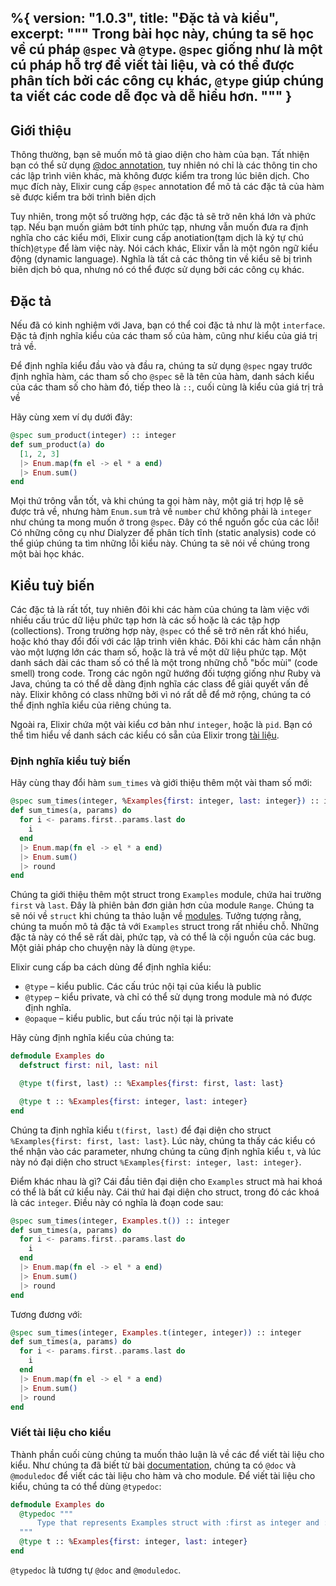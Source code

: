 %{
  version: "1.0.3",
  title: "Đặc tả và kiểu",
  excerpt: """
  Trong bài học này, chúng ta sẽ học về cú pháp `@spec` và `@type`. `@spec` giống như là một cú pháp hỗ trợ để viết tài liệu, và có thể được phân tích bởi các công cụ khác, `@type` giúp chúng ta viết các code dễ đọc và dễ hiểu hơn.
  """
}
---

## Giới thiệu

Thông thường, bạn sẽ muốn mô tả giao diện cho hàm của bạn. Tất nhiện bạn có thể sử dụng [@doc annotation](../../basics/documentation), tuy nhiên nó chỉ là các thông tin cho các lập trình viên khác, mà không được kiểm tra trong lúc biên dịch. Cho mục đích này, Elixir cung cấp `@spec` annotation để mô tả các đặc tả của hàm sẽ được kiểm tra bởi trình biên dịch

Tuy nhiên, trong một số trường hợp, các đặc tả sẽ trở nên khá lớn và phức tạp. Nếu bạn muốn giảm bớt tính phức tạp, nhưng vẫn muốn đưa ra định nghĩa cho các kiểu mới, Elixir cung cấp anotiation(tạm dịch là ký tự chú thích)`@type` để làm việc này. Nói cách khác, Elixir vẫn là một ngôn ngữ kiểu động (dynamic language). Nghĩa là tất cả các thông tin về kiểu sẽ bị trình biên dịch bỏ qua, nhưng nó có thể được sử dụng bởi các công cụ khác.

## Đặc tả

Nếu đã có kinh nghiệm với Java, bạn có thể coi đặc tả như là một `interface`. Đặc tả định nghĩa kiểu của các tham số của hàm, cũng như kiểu của giá trị trả về.

Để định nghĩa kiểu đầu vào và đầu ra, chúng ta sử dụng `@spec` ngay trước định nghĩa hàm, các tham số cho `@spec` sẽ là tên của hàm, danh sách kiểu của các tham số cho hàm đó, tiếp theo là `::`, cuối cùng là kiểu của giá trị trả về

Hãy cùng xem ví dụ dưới đây:

```elixir
@spec sum_product(integer) :: integer
def sum_product(a) do
  [1, 2, 3]
  |> Enum.map(fn el -> el * a end)
  |> Enum.sum()
end
```

Mọi thứ trông vẫn tốt, và khi chúng ta gọi hàm này, một giá trị hợp lệ sẽ được trả về, nhưng hàm `Enum.sum` trả về `number` chứ không phải là `integer` như chúng ta mong muốn ở trong `@spec`. Đây có thể nguồn gốc của các lỗi! Có những công cụ như Dialyzer để phân tích tĩnh (static analysis) code có thể giúp chúng ta tìm những lỗi kiểu này. Chúng ta sẽ nói về chúng trong một bài học khác.

## Kiểu tuỳ biến

Các đặc tả là rất tốt, tuy nhiên đôi khi các hàm của chúng ta làm việc với nhiều cấu trúc dữ liệu phức tạp hơn là các số hoặc là các tập hợp (collections). Trong trường hợp này, `@spec` có thể sẽ trở nên rất khó hiểu, hoặc khó thay đổi đối với các lập trình viên khác. Đôi khi các hàm cần nhận vào một lượng lớn các tham số, hoặc là trả về một dữ liệu phức tạp. Một danh sách dài các tham số có thể là một trong những chỗ "bốc mùi" (code smell) trong code. Trong các ngôn ngữ hướng đối tượng giống như Ruby và Java, chúng ta có thể dễ dàng định nghĩa các class để giải quyết vấn đề này. Elixir không có class những bởi vì nó rất dễ để mở rộng, chúng ta có thể định nghĩa kiểu của riêng chúng ta.

Ngoài ra, Elixir chứa một vài kiểu cơ bản như `integer`, hoặc là `pid`. Bạn có thể tìm hiểu về danh sách các kiểu có sẵn của Elixir trong [tài liệu](https://hexdocs.pm/elixir/typespecs.html#types-and-their-syntax).

### Định nghĩa kiểu tuỳ biến

Hãy cùng thay đổi hàm `sum_times` và giới thiệu thêm một vài tham số mới:

```elixir
@spec sum_times(integer, %Examples{first: integer, last: integer}) :: integer
def sum_times(a, params) do
  for i <- params.first..params.last do
    i
  end
  |> Enum.map(fn el -> el * a end)
  |> Enum.sum()
  |> round
end
```

Chúng ta giới thiệu thêm một struct trong `Examples` module, chứa hai trường `first` và `last`. Đây là phiên bản đơn giản hơn của module `Range`. Chúng ta sẽ nói về `struct` khi chúng ta thảo luận về [modules](../../basics/modules/#structs). Tưởng tượng rằng, chúng ta muốn mô tả đặc tả với `Examples` struct trong rất nhiều chỗ. Những đặc tả này có thể sẽ rất dài, phức tạp, và có thể là cội nguồn của các bug. Một giải pháp cho chuyện này là dùng `@type`.

Elixir cung cấp ba cách dùng để định nghĩa kiểu:

  - `@type` – kiểu public. Các cấu trúc nội tại của kiểu là public
  - `@typep` – kiểu private, và chỉ có thể sử dụng trong module mà nó được định nghĩa.
  - `@opaque` – kiểu public, but cấu trúc nội tại là private

Hãy cùng định nghĩa kiểu của chúng ta:

```elixir
defmodule Examples do
  defstruct first: nil, last: nil

  @type t(first, last) :: %Examples{first: first, last: last}

  @type t :: %Examples{first: integer, last: integer}
end
```

Chúng ta định nghĩa kiểu `t(first, last)` để đại diện cho struct `%Examples{first: first, last: last}`. Lúc này, chúng ta thấy các kiểu có thể nhận vào các parameter, nhưng chúng ta cũng định nghĩa kiểu `t`, và lúc này nó đại diện cho struct `%Examples{first: integer, last: integer}`.

Điểm khác nhau là gì? Cái đầu tiên đại diện cho `Examples` struct mà hai khoá có thể là bất cứ kiểu này. Cái thứ hai đại diện cho struct, trong đó các khoá là các `integer`. Điều này có nghĩa là đoạn code sau:

```elixir
@spec sum_times(integer, Examples.t()) :: integer
def sum_times(a, params) do
  for i <- params.first..params.last do
    i
  end
  |> Enum.map(fn el -> el * a end)
  |> Enum.sum()
  |> round
end
```

Tương đương với:

```elixir
@spec sum_times(integer, Examples.t(integer, integer)) :: integer
def sum_times(a, params) do
  for i <- params.first..params.last do
    i
  end
  |> Enum.map(fn el -> el * a end)
  |> Enum.sum()
  |> round
end
```

### Viết tài liệu cho kiểu

Thành phần cuối cùng chúng ta muốn thảo luận là về các để viết tài liệu cho kiểu. Như chúng ta đã biết từ bài [documentation](../../basics/documentation), chúng ta có `@doc` và `@moduledoc` để viết các tài liệu cho hàm và cho module. Để viết tài liệu cho kiểu, chúng ta có thể dùng `@typedoc`:


```elixir
defmodule Examples do
  @typedoc """
      Type that represents Examples struct with :first as integer and :last as integer.
  """
  @type t :: %Examples{first: integer, last: integer}
end
```

`@typedoc` là tương tự `@doc` and `@moduledoc`.
